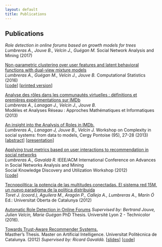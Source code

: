 ```yaml
---
layout: default
title: Publications
---
```


## Publications

_Role detection in online forums based on growth models for trees_  
*Lumbreras A., Jouve B., Velcin J., Guégan M.*
Social Network Analysis and Mining (2017)

[Non-parametric clustering over user features and latent behavioral functions with dual-view mixture models](https://github.com/alumbreras/Dual-DPGMM/blob/master/doc/ComputStat%20submission/dualview_clustering_camera.pdf)  
*Lumbreras A., Guégan M., Velcin J., Jouve B.* 
Computational Statistics (2016)  
[[code](https://github.com/alumbreras/Dual-DPGMM)]
[[printed version](http://link.springer.com/article/10.1007/s00180-016-0668-0)]

[Analyse des rôles dans les communautés virtuelles : définitions et premières expérimentations sur IMDb](http://arxiv.org/ftp/arxiv/papers/1309/1309.7187.pdf)  
*Lumbreras A., Lanagan J., Velcin J.,  Jouve B.*  
Modèles et Analyses Réseau : Approches Mathématiques et Informatiques (2013)

[An insight into the Analysis of Roles in IMDb.](http://complexity-in-social-systems.u-cergy.fr/?page_id=326)  
*Lumbreras A., Lanagan J, Jouve B., Velcin J.*
Workshop on Complexity in social systems: from data to models, Cergy Pontoise (95), 27-28 (2013)
[[abstract](http://albertolumbreras.net/files/Lumbreras_et_al_2013_1.pdf)] [[presentation](http://albertolumbreras.net/files/Lumbreras_et_al_2013_1_slides.pdf)]

[Applying trust metrics based on user interactions to recommendation in social networks](http://albertolumbreras.net/files/Lumbreras_Gavalda_ASONAM_2012_extversion.pdf)  
*Lumbreras A., Gavaldà R.* 
IEEE/ACM International Conference on Advances in Social Networks Analysis and Mining   
Social Knowledge Discovery and Utilization Workshop  (2012)  
[[code](https://bitbucket.org/alumbreras/trust-aware-recommender-system-for-tweets/)]

[Tecnopolítica: la potencia de las multitudes conectadas. El sistema red 15M, un nuevo paradigma de la política distribuida](http://tecnopolitica.net/sites/default/files/1878-5799-3-PB%20%282%29.pdf)  
*Toret J. (coord.), Aguilera M., Aragón P., Calleja A., Lumbreras A., Marín Ó* 
Ed.: Universitat Oberta de Catalunya (2012)  

[Automatic Role Detection in Online Forums](https://tel.archives-ouvertes.fr/tel-01439342/)
*Supervised by: Bertrand Jouve, Julien Velcin, Marie Guégan*
PhD Thesis. Université Lyon 2 - Technicolor (2016).

[Towards Trust-Aware Recommender Systems.](http://albertolumbreras.net/files/Lumbreras_MasterThesis.pdf)  
Masther’s Thesis. Master on Artificial Intelligence. Universitat Politècnica de Catalunya. (2012)
*Supervised by: Ricard Gavaldà.*
[[slides](http://www.slideshare.net/anarcaster/towards-trustaware-recommender-systems)] [[code](https://bitbucket.org/alumbreras/trust-aware-recommender-system-for-tweets)]
